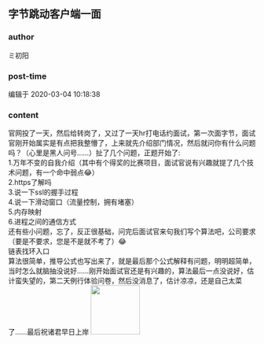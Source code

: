 ## 字节跳动客户端一面
### author 
ミ初阳
### post-time 

编辑于  2020-03-04 10:18:38
### content 
<div class="post-topic-des nc-post-content">
 官网投了一天，然后给转岗了，又过了一天hr打电话约面试，第一次面字节，面试官刚开始属实是有点把我整懵了，上来就先介绍部门情况，然后就问你有什么问题吗？（心里是黑人问号……）扯了几个问题，正题开始了:
 <br/>
 1.万年不变的自我介绍（其中有个得奖的比赛项目，面试官说有兴趣就提了几个技术问题，有一个命中弱点😂）
 <br/>
 2.https了解吗
 <br/>
 3.说一下ssl的握手过程
 <br/>
 4.说一下滑动窗口（流量控制，拥有堵塞）
 <br/>
 5.内存映射
 <br/>
 6.进程之间的通信方式
 <br/>
 还有些小问题，忘了，反正很基础，问完后面试官来句我们写个算法吧，公司要求（要是不要求，您是不是就不考了）😂
 <br/>
 链表找环入口
 <br/>
 算法很简单，推导公式也写出来了，就是最后那个公式解释有问题，明明超简单，当时怎么就脑抽没说好……刚开始面试官还是有兴趣的，算法最后一点没说好，估计蛮失望的，第二天例行体验问卷，然后没消息了，估计凉凉，还是自己太菜了……最后祝诸君早日上岸
 <img data-card-emoji="[面试必过]" height="100px" src="https://uploadfiles.nowcoder.com/images/20191018/63_1571399911125_75C168B671D4CE827FCA23907D85F114" width="100px"/>
</div>
